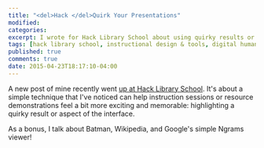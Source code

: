 ```yaml
---
title: "<del>Hack </del>Quirk Your Presentations"
modified:
categories:
excerpt: I wrote for Hack Library School about using quirky results or affordances to make your instruction sessions more engaging.
tags: [hack library school, instructional design & tools, digital humanities]
published: true
comments: true
date: 2015-04-23T18:17:10-04:00
---
```


A new post of mine recently went [up at Hack Library School](http://hacklibschool.wordpress.com/2015/04/06/hack-quirk-your-demonstrations/). It's about a simple technique that I've noticed can help instruction sessions or resource demonstrations feel a bit more exciting and memorable: highlighting a quirky result or aspect of the interface.  

As a bonus, I talk about Batman, Wikipedia, and Google's simple Ngrams viewer!  